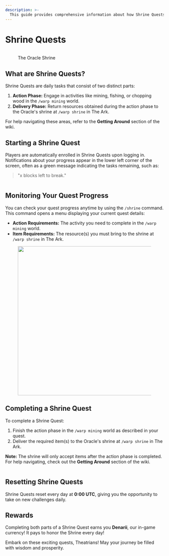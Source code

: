 ```yaml
---
description: >-
  This guide provides comprehensive information about how Shrine Quests function.
---
```


# Shrine Quests

<figure><img src="../../.gitbook/assets/2023-07-18_23.49.08.png" alt="" loading="lazy"><figcaption><p>The Oracle Shrine</p></figcaption></figure>

## What are Shrine Quests?

Shrine Quests are daily tasks that consist of two distinct parts:

1. **Action Phase:** Engage in activities like mining, fishing, or chopping wood in the `/warp mining` world.
2. **Delivery Phase:** Return resources obtained during the action phase to the Oracle's shrine at `/warp shrine` in The Ark.

For help navigating these areas, refer to the **Getting Around** section of the wiki.

## Starting a Shrine Quest

Players are automatically enrolled in Shrine Quests upon logging in. Notifications about your progress appear in the lower left corner of the screen, often as a green message indicating the tasks remaining, such as:

> "x blocks left to break."

<figure><img src="../../.gitbook/assets/image (11).png" alt="" loading="lazy"><figcaption></figcaption></figure>

## Monitoring Your Quest Progress

You can check your quest progress anytime by using the `/shrine` command. This command opens a menu displaying your current quest details:

- **Action Requirements:** The activity you need to complete in the `/warp mining` world.
- **Item Requirements:** The resource(s) you must bring to the shrine at `/warp shrine` in The Ark.

<figure><img src="../../.gitbook/assets/image (14).png" alt="" width="473" loading="lazy"><figcaption></figcaption></figure>

## Completing a Shrine Quest

To complete a Shrine Quest:

1. Finish the action phase in the `/warp mining` world as described in your quest.
2. Deliver the required item(s) to the Oracle's shrine at `/warp shrine` in The Ark.

**Note:** The shrine will only accept items after the action phase is completed. For help navigating, check out the **Getting Around** section of the wiki.

<figure><img src="../../.gitbook/assets/2023-07-18_23.48.31.png" alt="" loading="lazy"><figcaption></figcaption></figure>

## Resetting Shrine Quests

Shrine Quests reset every day at **0:00 UTC**, giving you the opportunity to take on new challenges daily.

## Rewards

Completing both parts of a Shrine Quest earns you **Denarii**, our in-game currency! It pays to honor the Shrine every day!

Embark on these exciting quests, Theatrians! May your journey be filled with wisdom and prosperity.